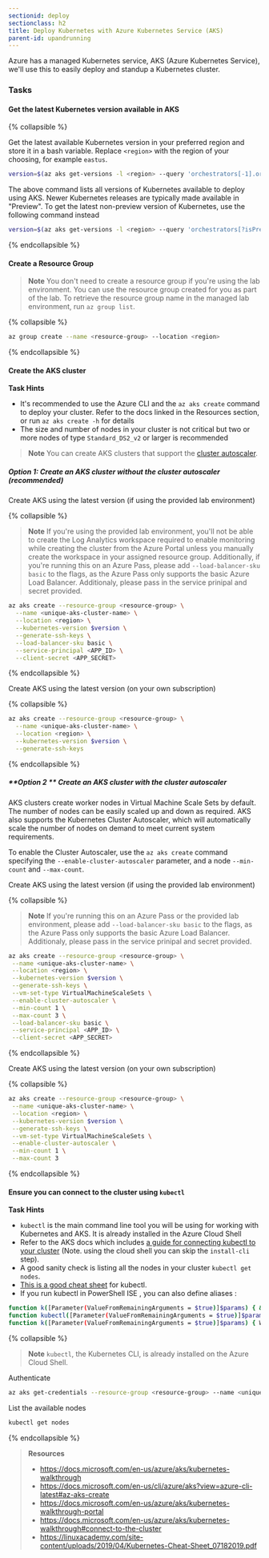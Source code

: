 ```yaml
---
sectionid: deploy
sectionclass: h2
title: Deploy Kubernetes with Azure Kubernetes Service (AKS)
parent-id: upandrunning
---
```


Azure has a managed Kubernetes service, AKS (Azure Kubernetes Service), we'll use this to easily deploy and standup a Kubernetes cluster.

### Tasks

#### Get the latest Kubernetes version available in AKS

{% collapsible %}

Get the latest available Kubernetes version in your preferred region and store it in a bash variable. Replace `<region>` with the region of your choosing, for example `eastus`.

```sh
version=$(az aks get-versions -l <region> --query 'orchestrators[-1].orchestratorVersion' -o tsv)
```

The above command lists all versions of Kubernetes available to deploy using AKS. Newer Kubernetes releases are typically made available in "Preview". To get the latest non-preview version of Kubernetes, use the following command instead

```sh
version=$(az aks get-versions -l <region> --query 'orchestrators[?isPreview == null].[orchestratorVersion][-1]' -o tsv)
```

{% endcollapsible %}

#### Create a Resource Group

> **Note** You don't need to create a resource group if you're using the lab environment. You can use the resource group created for you as part of the lab. To retrieve the resource group name in the managed lab environment, run `az group list`.

{% collapsible %}

```sh
az group create --name <resource-group> --location <region>
```

{% endcollapsible %}

#### Create the AKS cluster

**Task Hints**
* It's recommended to use the Azure CLI and the `az aks create` command to deploy your cluster. Refer to the docs linked in the Resources section, or run `az aks create -h` for details
* The size and number of nodes in your cluster is not critical but two or more nodes of type `Standard_DS2_v2` or larger is recommended

> **Note** You can create AKS clusters that support the [cluster autoscaler](https://docs.microsoft.com/en-us/azure/aks/cluster-autoscaler#about-the-cluster-autoscaler).

##### **Option 1:** Create an AKS cluster without the cluster autoscaler (recommended)

Create AKS using the latest version (if using the provided lab environment)
  
{% collapsible %}
  
> **Note** If you're using the provided lab environment, you'll not be able to create the Log Analytics workspace required to enable monitoring while creating the cluster from the Azure Portal unless you manually create the workspace in your assigned resource group. Additionally, if you're running this on an Azure Pass, please add `--load-balancer-sku basic` to the flags, as the Azure Pass only supports the basic Azure Load Balancer. Additionaly, please pass in the service prinipal and secret provided.

  ```sh
  az aks create --resource-group <resource-group> \
    --name <unique-aks-cluster-name> \
    --location <region> \
    --kubernetes-version $version \
    --generate-ssh-keys \
    --load-balancer-sku basic \
    --service-principal <APP_ID> \
    --client-secret <APP_SECRET>
  ```

  {% endcollapsible %}
  
  Create AKS using the latest version (on your own subscription)
  
  {% collapsible %}

  ```sh
  az aks create --resource-group <resource-group> \
    --name <unique-aks-cluster-name> \
    --location <region> \
    --kubernetes-version $version \
    --generate-ssh-keys
  ```

  {% endcollapsible %}

##### **Option 2 ** Create an AKS cluster with the cluster autoscaler

 
  AKS clusters create worker nodes in Virtual Machine Scale Sets by default. The number of nodes can be easily scaled up and down as required. AKS also supports the Kubernetes Cluster Autoscaler, which will automatically scale the number of nodes on demand to meet current system requirements. 
  
  To enable the Cluster Autoscaler, use the `az aks create` command specifying the `--enable-cluster-autoscaler` parameter, and a node `--min-count` and `--max-count`.
  
Create AKS using the latest version (if using the provided lab environment)

{% collapsible %}

> **Note** If you're running this on an Azure Pass or the provided lab environment, please add `--load-balancer-sku basic` to the flags, as the Azure Pass only supports the basic Azure Load Balancer. Additionaly, please pass in the service prinipal and secret provided.

   ```sh
  az aks create --resource-group <resource-group> \
    --name <unique-aks-cluster-name> \
    --location <region> \
    --kubernetes-version $version \
    --generate-ssh-keys \
    --vm-set-type VirtualMachineScaleSets \
    --enable-cluster-autoscaler \
    --min-count 1 \
    --max-count 3 \
    --load-balancer-sku basic \
    --service-principal <APP_ID> \
    --client-secret <APP_SECRET>
  ```

{% endcollapsible %}
  
Create AKS using the latest version (on your own subscription)

{% collapsible %}

   ```sh
  az aks create --resource-group <resource-group> \
    --name <unique-aks-cluster-name> \
    --location <region> \
    --kubernetes-version $version \
    --generate-ssh-keys \
    --vm-set-type VirtualMachineScaleSets \
    --enable-cluster-autoscaler \
    --min-count 1 \
    --max-count 3
  ```

  {% endcollapsible %}

#### Ensure you can connect to the cluster using `kubectl`

**Task Hints**
* `kubectl` is the main command line tool you will be using for working with Kubernetes and AKS. It is already installed in the Azure Cloud Shell
* Refer to the AKS docs which includes [a guide for connecting kubectl to your cluster](https://docs.microsoft.com/en-us/azure/aks/kubernetes-walkthrough#connect-to-the-cluster) (Note. using the cloud shell you can skip the `install-cli` step).
* A good sanity check is listing all the nodes in your cluster `kubectl get nodes`.
* [This is a good cheat sheet](https://linuxacademy.com/site-content/uploads/2019/04/Kubernetes-Cheat-Sheet_07182019.pdf) for kubectl.
* If you run kubectl in PowerShell ISE , you can also define aliases :
```sh
function k([Parameter(ValueFromRemainingArguments = $true)]$params) { & kubectl $params }
function kubectl([Parameter(ValueFromRemainingArguments = $true)]$params) { Write-Output "> kubectl $(@($params | ForEach-Object {$_}) -join ' ')"; & kubectl.exe $params; }
function k([Parameter(ValueFromRemainingArguments = $true)]$params) { Write-Output "> k $(@($params | ForEach-Object {$_}) -join ' ')"; & kubectl.exe $params; }
```

{% collapsible %}

> **Note** `kubectl`, the Kubernetes CLI, is already installed on the Azure Cloud Shell.

Authenticate

```sh
az aks get-credentials --resource-group <resource-group> --name <unique-aks-cluster-name>
```

List the available nodes

```sh
kubectl get nodes
```

{% endcollapsible %}

> **Resources**
> * <https://docs.microsoft.com/en-us/azure/aks/kubernetes-walkthrough>
> * <https://docs.microsoft.com/en-us/cli/azure/aks?view=azure-cli-latest#az-aks-create>
> * <https://docs.microsoft.com/en-us/azure/aks/kubernetes-walkthrough-portal>
> * <https://docs.microsoft.com/en-us/azure/aks/kubernetes-walkthrough#connect-to-the-cluster>
> * <https://linuxacademy.com/site-content/uploads/2019/04/Kubernetes-Cheat-Sheet_07182019.pdf>
